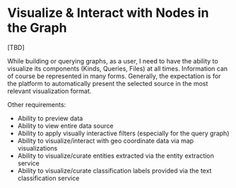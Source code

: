 # Visualize & Interact with Nodes in the Graph

\[TBD\]

While building or querying graphs, as a user, I need to have the ability to visualize its components \(Kinds, Queries, Files\) at all times. Information can of course be represented in many forms. Generally, the expectation is for the platform to automatically present the selected source in the most relevant visualization format. 

Other requirements:

* Ability to preview data
* Ability to view entire data source
* Ability to apply visually interactive filters \(especially for the query graph\)
* Ability to visualize/interact with geo coordinate data via map visualizations
* Ability to visualize/curate entities extracted via the entity extraction service
* Ability to visualize/curate classification labels provided via the text classification service

